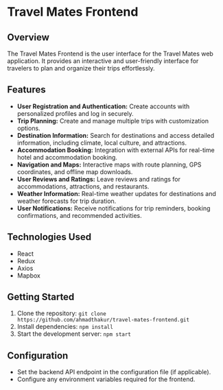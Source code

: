 # Travel Mates Frontend

## Overview

The Travel Mates Frontend is the user interface for the Travel Mates web application. It provides an interactive and user-friendly interface for travelers to plan and organize their trips effortlessly.

## Features

- **User Registration and Authentication:** Create accounts with personalized profiles and log in securely.
- **Trip Planning:** Create and manage multiple trips with customization options.
- **Destination Information:** Search for destinations and access detailed information, including climate, local culture, and attractions.
- **Accommodation Booking:** Integration with external APIs for real-time hotel and accommodation booking.
- **Navigation and Maps:** Interactive maps with route planning, GPS coordinates, and offline map downloads.
- **User Reviews and Ratings:** Leave reviews and ratings for accommodations, attractions, and restaurants.
- **Weather Information:** Real-time weather updates for destinations and weather forecasts for trip duration.
- **User Notifications:** Receive notifications for trip reminders, booking confirmations, and recommended activities.

## Technologies Used

- React
- Redux
- Axios
- Mapbox

## Getting Started

1. Clone the repository: `git clone https://github.com/ahmadthakur/travel-mates-frontend.git`
2. Install dependencies: `npm install`
3. Start the development server: `npm start`

## Configuration

- Set the backend API endpoint in the configuration file (if applicable).
- Configure any environment variables required for the frontend.
